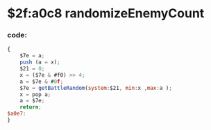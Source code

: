 ﻿
# $2f:a0c8 randomizeEnemyCount

### code:
```js
{
	$7e = a;
	push (a = x);
	$21 = 0;
	x = ($7e & #f0) >> 4;
	a = $7e & #0f;
	$7e = getBattleRandom(system:$21, min:x ,max:a );
	x = pop a;
	a = $7e;
	return;
$a0e7:
}
```



